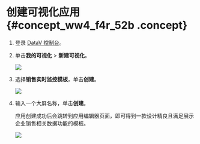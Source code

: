 # 创建可视化应用 {#concept_ww4_f4r_52b .concept}

1.  登录 [DataV 控制台](https://datav.aliyun.com/)。
2.  单击**我的可视化** \> **新建可视化**。

    ![](http://static-aliyun-doc.oss-cn-hangzhou.aliyuncs.com/assets/img/17655/154157532010314_zh-CN.png)

3.  选择**销售实时监控模板**，单击**创建**。

    ![](http://static-aliyun-doc.oss-cn-hangzhou.aliyuncs.com/assets/img/17655/154157532010315_zh-CN.png)

4.  输入一个大屏名称，单击**创建**。

    应用创建成功后会跳转到应用编辑器页面，即可得到一款设计精良且满足展示企业销售相关数据功能的模板。

    ![](http://static-aliyun-doc.oss-cn-hangzhou.aliyuncs.com/assets/img/17655/154157532010316_zh-CN.png)


